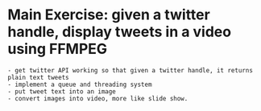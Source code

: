 
# Main Exercise: given a twitter handle, display tweets in a video using FFMPEG

    - get twitter API working so that given a twitter handle, it returns plain text tweets
    - implement a queue and threading system
    - put tweet text into an image
    - convert images into video, more like slide show.
